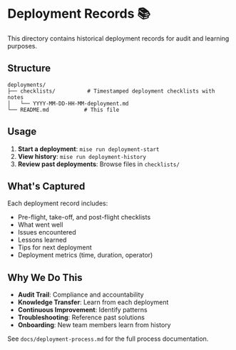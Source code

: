 # Deployment Records 📚

This directory contains historical deployment records for audit and learning purposes.

## Structure

```text
deployments/
├── checklists/          # Timestamped deployment checklists with notes
│   └── YYYY-MM-DD-HH-MM-deployment.md
└── README.md           # This file
```

## Usage

1. **Start a deployment**: `mise run deployment-start`
2. **View history**: `mise run deployment-history`
3. **Review past deployments**: Browse files in `checklists/`

## What's Captured

Each deployment record includes:

- Pre-flight, take-off, and post-flight checklists
- What went well
- Issues encountered
- Lessons learned
- Tips for next deployment
- Deployment metrics (time, duration, operator)

## Why We Do This

- **Audit Trail**: Compliance and accountability
- **Knowledge Transfer**: Learn from each deployment
- **Continuous Improvement**: Identify patterns
- **Troubleshooting**: Reference past solutions
- **Onboarding**: New team members learn from history

See `docs/deployment-process.md` for the full process documentation.
